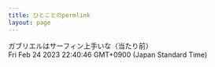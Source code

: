 ```yaml
---
title: ひとことのpermlink
layout: page
---
```

<div class="box" dt="1677246046120">
  ガブリエルはサーフィン上手いな（当たり前）
  <div class="content is-small">Fri Feb 24 2023 22:40:46 GMT+0900 (Japan Standard Time)</div>
</div>
